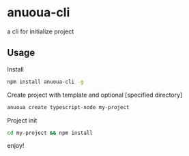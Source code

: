 # anuoua-cli
a cli for initialize project

## Usage

Install

```bash
npm install anuoua-cli -g
```

Create project with template and optional [specified directory]

```bash
anuoua create typescript-node my-project
```

Project init

```bash
cd my-project && npm install
```

enjoy!
